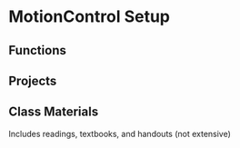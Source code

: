 # MotionControl Setup

## Functions


## Projects

## Class Materials
Includes readings, textbooks, and handouts (not extensive)